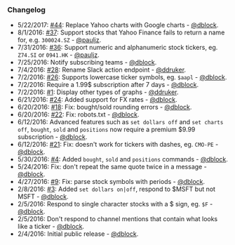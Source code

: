 ### Changelog

* 5/22/2017: [#44](https://github.com/dblock/slack-market/issues/44): Replace Yahoo charts with Google charts - [@dblock](https://github.com/dblock).
* 8/1/2016: [#37](https://github.com/dblock/slack-market/pull/37): Support stocks that Yahoo Finance fails to return a name for, e.g. `300024.SZ` - [@pauljz](https://github.com/pauljz).
* 7/31/2016: [#36](https://github.com/dblock/slack-market/pull/36): Support numeric and alphanumeric stock tickers, eg. `Z74.SI` or `0941.HK` - [@pauljz](https://github.com/pauljz).
* 7/25/2016: Notify subscribing teams - [@dblock](https://github.com/dblock).
* 7/4/2016: [#28](https://github.com/dblock/slack-market/issues/28): Rename Slack action endpoint - [@ddruker](https://github.com/ddruker).
* 7/2/2016: [#26](https://github.com/dblock/slack-market/issues/26): Supports lowercase ticker symbols, eg. `$aapl` - [@dblock](https://github.com/dblock).
* 7/2/2016: Require a 1.99$ subscription after 7 days - [@dblock](https://github.com/dblock).
* 7/2/2016: [#1](https://github.com/dblock/slack-market/issues/1): Display other types of graphs  - [@ddruker](https://github.com/ddruker).
* 6/21/2016: [#24](https://github.com/dblock/slack-market/issues/24): Added support for FX rates - [@dblock](https://github.com/dblock).
* 6/20/2016: [#18](https://github.com/dblock/slack-market/issues/18): Fix: bought/sold rounding errors - [@dblock](https://github.com/dblock).
* 6/20/2016: [#22](https://github.com/dblock/slack-market/issues/22): Fix: robots.txt - [@dblock](https://github.com/dblock).
* 6/12/2016: Advanced features such as `set dollars off` and `set charts off`, `bought`, `sold` and `positions` now require a premium $9.99 subscription - [@dblock](https://github.com/dblock).
* 6/12/2016: [#21](https://github.com/dblock/slack-market/issues/21): Fix: doesn't work for tickers with dashes, eg. `CMO-PE` - [@dblock](https://github.com/dblock).
* 5/30/2016: [#4](https://github.com/dblock/slack-market/issues/4): Added `bought`, `sold` and `positions` commands - [@dblock](https://github.com/dblock).
* 5/24/2016: Fix: don't repeat the same quote twice in a message - [@dblock](https://github.com/dblock).
* 4/27/2016: [#9](https://github.com/dblock/slack-market/issues/9): Fix: parse stock symbols with periods - [@dblock](https://github.com/dblock).
* 2/8/2016: [#3](https://github.com/dblock/slack-market/issues/3): Added `set dollars on|off`, respond to $MSFT but not MSFT - [@dblock](https://github.com/dblock).
* 2/5/2016: Respond to single character stocks with a $ sign, eg. `$F` - [@dblock](https://github.com/dblock).
* 2/5/2016: Don't respond to channel mentions that contain what looks like a ticker - [@dblock](https://github.com/dblock).
* 2/4/2016: Initial public release - [@dblock](https://github.com/dblock).

